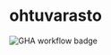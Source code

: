 # ohtuvarasto

![GHA workflow badge](https://github.com/isa-srs/ohtuvarasto/workflows/CI/badge.svg)
